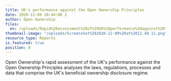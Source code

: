 ```yaml
---
title: UK's performance against the Open Ownership Principles
date: 2020-12-09 10:44:00 Z
author: Open Ownership
files:
  en: /uploads/Rapid%20assessment%20of%20UK%20performance%20against%20the%20OO%20Principles%20.pdf
thumbnail-image: "/uploads/Screenshot%202020-12-09%20at%2012.40.11.png"
resource_type: Reports
is_featured: true
position: 0
---
```


Open Ownership's rapid assessment of the UK's performance against the Open Ownership Principles analyses the laws, regulations, processes and data that comprise the UK's beneficial ownership disclosure regime.
